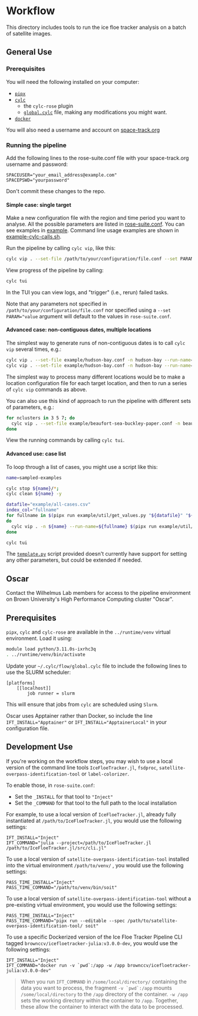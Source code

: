 # Workflow

This directory includes tools to run the ice floe tracker analysis on a batch of satellite images.

## General Use

### Prerequisites

You will need the following installed on your computer:
- [`pipx`](https://pipx.pypa.io/stable/)
- [`cylc`](https://cylc.github.io/) 
  - the `cylc-rose` plugin
  - [`global.cylc`](https://cylc.github.io/cylc-doc/stable/html/reference/config/global.html#global.cylc) file, making any modifications you might want.
- [`docker`](https://docs.docker.com/)

You will also need a username and account on [space-track.org](https://space-track.org)

### Running the pipeline

Add the following lines to the rose-suite.conf file with your space-track.org username and password:
```
SPACEUSER="your_email_address@example.com"
SPACEPSWD="yourpassword"
```

Don't commit these changes to the repo.
<!-- TODO: Insecure. Make this import from an environment file or the keychain. -->

#### Simple case: single target

Make a new configuration file with the region and time period you want to analyse. All the possible parameters are listed in [rose-suite.conf](./rose-suite.conf). You can see examples in [example](./example/). Command line usage examples are shown in [example-cylc-calls.sh](./example-cylc-calls.sh).

Run the pipeline by calling `cylc vip`, like this:
```bash
cylc vip . --set-file /path/to/your/configuration/file.conf --set PARAM="value" -n your-analysis-run-name
```

View progress of the pipeline by calling:
```bash
cylc tui
```
In the TUI you can view logs, and "trigger" (i.e., rerun) failed tasks.

Note that any parameters not specified in `/path/to/your/configuration/file.conf` 
nor specified using a `--set PARAM="value` argument
will default to the values in `rose-suite.conf`.


#### Advanced case: non-contiguous dates, multiple locations

The simplest way to generate runs of non-contiguous dates is to call `cylc vip` several times, e.g.:
```bash
cylc vip . --set-file example/hudson-bay.conf -n hudson-bay --run-name=may-2006 --initial-cycle-point=2006-05-04 --final-cycle-point=2006-05-06
cylc vip . --set-file example/hudson-bay.conf -n hudson-bay --run-name=july-2008 --initial-cycle-point=2008-07-13 --final-cycle-point=2008-07-15
```

The simplest way to process many different locations would be to make a location configuration file for each target location, and then to run a series of `cylc vip` commands as above.

You can also use this kind of approach to run the pipeline with different sets of parameters, e.g.:
```bash
for nclusters in 3 5 7; do 
  cylc vip . --set-file example/beaufort-sea-buckley-paper.conf -n beaufort-sea-cluster-test --run-name="${nclusters}-clusters" -s "ICEMASK_N_CLUSTERS=${nclusters}"
done
```

View the running commands by calling `cylc tui`.

#### Advanced use: case list

To loop through a list of cases, you might use a script like this:

```bash
name=sampled-examples

cylc stop ${name}/*;
cylc clean ${name} -y

datafile="example/all-cases.csv"
index_col="fullname"
for fullname in $(pipx run example/util/get_values.py "${datafile}" "${index_col}" --start 1 --stop 10);
do   
  cylc vip . -n ${name} --run-name=${fullname} $(pipx run example/util/template.py ${datafile} ${index_col} ${fullname}); 
done

cylc tui
```

The [`template.py`](./example/util/template.py) script provided doesn't currently have support for setting any other parameters, but could be extended if needed.

## Oscar

Contact the Wilhelmus Lab members for access to the pipeline environment on Brown University's High Performance Computing cluster "Oscar".

## Prerequisites

`pipx`, `cylc` and `cylc-rose` are available in the `../runtime/venv` virtual environment. Load it using:

```bash
module load python/3.11.0s-ixrhc3q
. ../runtime/venv/bin/activate
```

Update your `~/.cylc/flow/global.cylc` file to include the following lines to use the SLURM scheduler:
```
[platforms]
    [[localhost]]
        job runner = slurm
```

This will ensure that jobs from `cylc` are scheduled using `Slurm`.

Oscar uses Apptainer rather than Docker, so include the line `IFT_INSTALL="Apptainer"` or `IFT_INSTALL="ApptainerLocal"` in your configuration file.

## Development Use

If you're working on the workflow steps, you may wish to use a local version of the command line tools `IceFloeTracker.jl`, `fsdproc`, `satellite-overpass-identification-tool` or `label-colorizer`. 

To enable those, in `rose-suite.conf`:
- Set the `_INSTALL` for that tool to `"Inject"`
- Set the `_COMMAND` for that tool to the full path to the local installation

For example, to use a local version of `IceFloeTracker.jl`, already fully instantiated at `/path/to/IceFloeTracker.jl`, you would use the following settings:
```
IFT_INSTALL="Inject"
IFT_COMMAND="julia --project=/path/to/IceFloeTracker.jl /path/to/IceFloeTracker.jl/src/cli.jl"
```

To use a local version of `satellite-overpass-identification-tool` installed into the virtual environment `/path/to/venv/` , you would use the following settings:
```
PASS_TIME_INSTALL="Inject"
PASS_TIME_COMMAND="/path/to/venv/bin/soit"
```

To use a local version of `satellite-overpass-identification-tool` without a pre-existing virtual environment, you would use the following settings:
```
PASS_TIME_INSTALL="Inject"
PASS_TIME_COMMAND="pipx run --editable --spec /path/to/satellite-overpass-identification-tool/ soit"
```

To use a specific Dockerized version of the Ice Floe Tracker Pipeline CLI tagged `brownccv/icefloetracker-julia:v3.0.0-dev`, you would use the following settings:
```
IFT_INSTALL="Inject"
IFT_COMMAND="docker run -v `pwd`:/app -w /app brownccv/icefloetracker-julia:v3.0.0-dev"
```

> When you run `IFT_COMMAND` in `/some/local/directory/` containing the data you want to process, the fragment ``-v `pwd`:/app`` mounts `/some/local/directory` to the `/app` directory of the container. `-w /app` sets the working directory within the container to `/app`. Together, these allow the container to interact with the data to be processed.